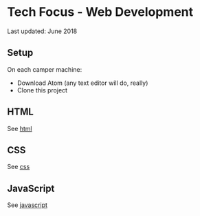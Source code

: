 # Tech Focus - Web Development

Last updated: June 2018

## Setup

On each camper machine:
* Download Atom (any text editor will do, really)
* Clone this project

## HTML

See [html](./html/index.md)

## CSS

See [css](./css/index.md)

## JavaScript

See [javascript](./javascript/index.md)
